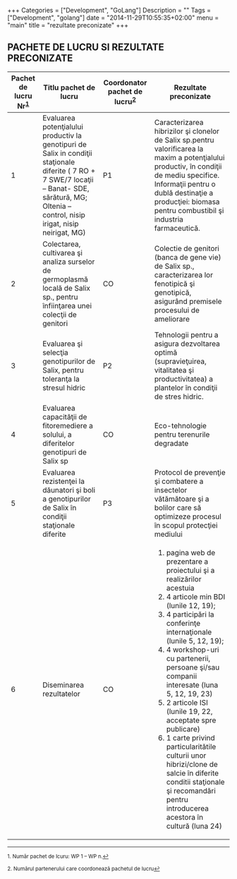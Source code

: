 +++
Categories = ["Development", "GoLang"]
Description = ""
Tags = ["Development", "golang"]
date = "2014-11-29T10:55:35+02:00"
menu = "main"
title = "rezultate preconizate"
+++

## PACHETE DE LUCRU SI REZULTATE PRECONIZATE

<table class="pure-table">
<thead>
<tr>
<th>Pachet de lucru Nr<sup><a href="#fn1" id="ref1">1</a></sup></th>
<th>Titlu pachet de lucru</th>
<th>Coordonator pachet de lucru<sup><a href="#fn2" id="ref2">2</a></sup></th>
<th>Rezultate preconizate</th>
</tr>
</thead>

<tbody>
<tr class="pure-table-odd">
<td>1</td>
<td>Evaluarea potenţialului productiv la genotipuri de Salix in condiţii staţionale diferite ( 7 RO + 7 SWE/7 locaţii – Banat- SDE, sărătură, MG; Oltenia – control, nisip irigat, nisip neirigat, MG)</td>
<td>P1</td>
<td>Caracterizarea hibrizilor şi clonelor de Salix sp.pentru valorificarea la maxim a potenţialului productiv, în condiţii de mediu specifice. Informaţii  pentru o dublă destinaţie a producţiei: biomasa pentru combustibil şi industria farmaceutică.</td>
</tr>

<tr>
<td>2</td>
<td>Colectarea, cultivarea şi analiza surselor de germoplasmă locală de Salix sp., pentru înfiinţarea unei colecţii de genitori</td>
<td>CO</td>
<td>Colectie de genitori (banca de gene vie) de Salix sp.,  caracterizarea lor fenotipică şi genotipică, asigurând premisele procesului de ameliorare</td>

<tr class="pure-table-odd">
<td>3</td>
<td>Evaluarea şi selecţia genotipurilor de Salix, pentru toleranţa la stresul hidric</td>
<td>P2</td>
<td>Tehnologii pentru a asigura dezvoltarea optimă (supravieţuirea, vitalitatea şi productivitatea) a plantelor în condiţii de stres hidric.</td>
</tr>

<tr>
<td>4</td>
<td>Evaluarea capacităţii de fitoremediere a solului, a diferitelor genotipuri de Salix sp</td>
<td>CO</td>
<td>Eco-tehnologie pentru terenurile degradate</td>
</tr>

<tr class="pure-table-odd">
<td>5</td>
<td>Evaluarea rezistenţei la dăunatori şi boli a genotipurilor de Salix în condiţii staţionale diferite</td>
<td>P3</td>
<td>Protocol de prevenţie şi combatere a insectelor vătămătoare şi a bolilor care să optimizeze procesul în scopul protecţiei mediului</td>
</tr>

<tr>
<td>6</td>
<td>Diseminarea rezultatelor</td>
<td>CO</td>
<td>
<ol>
<li>pagina web de prezentare a proiectului şi a realizărilor acestuia</li>
<li>4 articole min BDI (lunile 12, 19);</li>
<li>4 participări la conferinţe internaţionale (lunile 5, 12, 19);</li>
<li>4 workshop-uri cu partenerii,  persoane şi/sau companii interesate (luna 5,  12, 19, 23)</li>
<li>2 articole ISI (lunile 19, 22, acceptate spre publicare)</li>
<li>1 carte privind particularitătile culturii unor hibrizi/clone de salcie în diferite conditii staţionale şi recomandări pentru introducerea acestora în cultură (luna 24)</li>
</ol>
</td>

</tr>
</tbody>
</table>
<hr></hr>

<sup id="fn1">1. Număr pachet de lcuru: WP 1 – WP n.<a href="#ref1" title="Jump back to footnote 1 in the text.">↩</a></sup>

<sup id="fn2">2. Numărul partenerului care coordonează pachetul de lucru<a href="#ref2" title="Jump back to footnote 2 in the text.">↩</a></sup>
